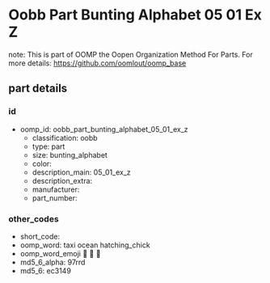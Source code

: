 # Oobb Part Bunting Alphabet 05 01 Ex Z  

note: This is part of OOMP the Oopen Organization Method For Parts. For more details: https://github.com/oomlout/oomp_base

##  part details





### id
* oomp_id: oobb_part_bunting_alphabet_05_01_ex_z
  * classification: oobb
  * type: part
  * size: bunting_alphabet
  * color: 
  * description_main: 05_01_ex_z
  * description_extra: 
  * manufacturer: 
  * part_number: 

### other_codes
* short_code: 
* oomp_word: taxi ocean hatching_chick
* oomp_word_emoji :taxi: :ocean: :hatching_chick:
* md5_6_alpha: 97rrd
* md5_6: ec3149